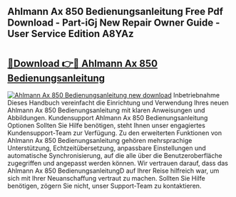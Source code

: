 ## Ahlmann Ax 850 Bedienungsanleitung Free Pdf Download - Part-iGj New Repair Owner Guide - User Service Edition A8YAz

# <h2><a href="http://df3214d.blite.top/?on=Ahlmann+Ax+850+Bedienungsanleitung">🔗Download 👉🔴 Ahlmann Ax 850 Bedienungsanleitung</a></h2>

[![Ahlmann Ax 850 Bedienungsanleitung new download](https://i.imgur.com/lujVjoI.png)](http://df3214d.blite.top/?on=Ahlmann+Ax+850+Bedienungsanleitung)
Inbetriebnahme Dieses Handbuch vereinfacht die Einrichtung und Verwendung Ihres neuen Ahlmann Ax 850 Bedienungsanleitung mit klaren Anweisungen und Abbildungen. Kundensupport Ahlmann Ax 850 Bedienungsanleitung Optionen Sollten Sie Hilfe benötigen, steht Ihnen unser engagiertes Kundensupport-Team zur Verfügung. Zu den erweiterten Funktionen von Ahlmann Ax 850 Bedienungsanleitung gehören mehrsprachige Unterstützung, Echtzeitübersetzung, anpassbare Einstellungen und automatische Synchronisierung, auf die alle über die Benutzeroberfläche zugegriffen und angepasst werden können. Wir vertrauen darauf, dass das Ahlmann Ax 850 BedienungsanleitungD auf Ihrer Reise hilfreich war, um sich mit Ihrer Neuanschaffung vertraut zu machen. Sollten Sie Hilfe benötigen, zögern Sie nicht, unser Support-Team zu kontaktieren.
